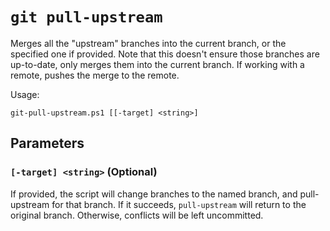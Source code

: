 # `git pull-upstream`

Merges all the "upstream" branches into the current branch, or the specified one if provided. Note that this doesn't ensure those branches are up-to-date, only merges them into the current branch. If working with a remote, pushes the merge to the remote.

Usage:

    git-pull-upstream.ps1 [[-target] <string>]

## Parameters

### `[-target] <string>` (Optional)

If provided, the script will change branches to the named branch, and pull-upstream for that branch. If it succeeds, `pull-upstream` will return to the original branch. Otherwise, conflicts will be left uncommitted.
